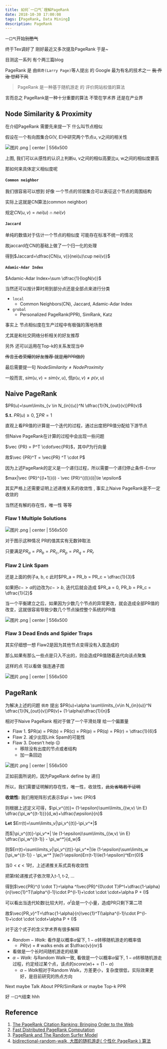 ```yaml
---
title: 如何`一口气`理解PageRank
date: 2018-10-30 17:00:08
tags: [PageRank, Data Mining]
description: PageRank
---
```


`一口气`开始~~别憋气~~

终于Tex调好了 刚好最近又多次提及PageRank 于是~

目测这一系列 有个两三篇blog

PageRank 是 由`佩奇(Larry Page)`等人提出 的 Google 最为有名的技术之一
~~我 乔治 甘拜下风~~

> PageRank 是一种基于随机游走 的 评价网站权值的算法

言而总之 PageRank是一种十分重要的算法 不管在学术界 还是在产业界

## Node Similarity & Proximity

在介绍PageRank 需要先来提一下 什么叫节点相似

假设在一个有向图集合G(V, E)中研究两个节点u, v之间的相关性

![图片.png | center | 556x500](https://cdn.nlark.com/yuque/0/2018/png/104214/1540877358180-86cdb3f0-a887-4023-b9eb-28c648623407.png "")

上图, 我们可以从感性的认识上判断u, v之间的相似高要比u, w之间的相似度要高

那如何来具体定义相似度呢

#### `Common neighbor`

我们很容易可以想到 好像 一个节点的邻居集合可以表征这个节点的周围结构

实际上这就是CN算法(common neighbor)

规定$CN(u, v)=nei(u)\cap nei(v)$

#### `Jaccard`

单纯的数值对于估计一个节点的相似度 可能存在标准不统一的情况

故jaccard在CN的基础上做了一个归一化的处理

得到$Jaccard=\dfrac{CN(u, v)}{nei(u)\cup nei(v)}$

#### `Adamic-Adar Index`

$Adamic-Adar Index=\sum \dfrac{1}{logN(v)}$

当然还可以按计算时用到部分点还是全部点来进行分类
* `local`
   + Common Neighbors(CN), Jaccard, Adamic-Adar Index
* `grobal`
   + Personalized PageRank(PPR), SimRank, Katz

事实上 节点相似度在生产过程中有极强的落地场景

尤其是和社交网络分析相关的好友推荐

另外 还可以运用在Top-k的关系发现当中

~~传言王者荣耀的好友推荐 就是用PPR做的~~

最后需要提一句 $Node Similarity\not = Node Proximity$

一般而言, $sim(u, v) = sim(v, u)$, 但$p(u, v) ≠ p(v, u)$

## Naive PageRank

$PR(u)=\sum\limits_{v \in N_{in}(u)}^N \dfrac{1}{N_{out}(v)}PR(v)$

**S.t.** $PR(u) \ge 0$, $\sum PR = 1$

直观上看PR值的计算是一个迭代的过程，通过出度把PR值分配给下游节点

但Naive PageRank在计算的过程中会出现一些问题

$\vec {PR} = P^T \cdot\vec{PR}$，其中$P$为行向量

故$\vec {PR}^T = \vec{PR} ^T \cdot P$

因为上述PageRank的定义是一个递归过程，所以需要一个递归停止条件-Error

$max|\vec {PR}^{(l+1)}(i) - \vec {PR}^{(l)}(i)|\le \epsilon$

其实严格上还需要证明上述递推关系的收敛性 , 事实上Naive PageRank是不一定收敛的

当然还有解的存在性，唯一性 等等

### Flaw 1 Multiple Solutions

![图片.png | center | 556x500](https://cdn.nlark.com/yuque/0/2018/png/104214/1540887190754-efc5d2fe-8a78-46da-9906-4705a84377e5.png "")

对于图示这种情况 PR的值其实有无数钟取法

只要满足$PR_a = PR_b = PR_c, PR_p = PR_q = PR_r$

### Flaw 2 Link Spam

还是上面的例子a, b, c 此时$PR_a = PR_b = PR_c = \dfrac{1}{3}$

如果把$c->a$的边改为$c->b$, 迭代后就会造成 $PR_a = 0, PR_b = PR_c = \dfrac{1}{2}$

当一个平衡建立之后，如果因为少数几个节点的异常更改，就会造成全部PR值的改变，这就很容易导致少数几个节点操控整个系统的PR值

![图片.png | center | 556x500](https://cdn.nlark.com/yuque/0/2018/png/104214/1540899475705-0298ae69-1631-45f9-8926-ca3d92185026.png "")

### Flaw 3 Dead Ends and Spider Traps

其实仔细想一想 Flaw2是因为其他节点变得没有入度造成的

那么如果有那么一些点是只入不出的，则会造成PR值随着迭代向该点聚集

这样的点 可以看做 强连通子图

![图片.png | center | 556x500](https://cdn.nlark.com/yuque/0/2018/png/104214/1540913723891-0f4143a4-6f46-46a8-8ac4-f8962edb1418.png "")

## PageRank

为解决上述的问题 `佩奇` 提出 $PR(u)=\alpha \sum\limits_{v\in N_{in}(u)}^N \dfrac{1}{N_{out}(v)}PR(v)+ (1-\alpha)\dfrac{1}{n}$

相对于Naive PageRank 相对于做了一个平滑处理 给一个偏置量

* Flaw 1. $PR(a) = PR(b) = PR(c) = PR(p) = PR(q) = PR(r) = \dfrac{1}{6}$
* Flaw 2. 减少出现Link Spam的可能性
* Flaw 3. Doesn’t help ☹
  + 移除没有出度的节点或者结构
  + 加一条回边

![图片.png | center | 556x500](https://cdn.nlark.com/yuque/0/2018/png/104214/1540915531161-1a819e22-f9a8-431d-b6c4-874476c42b7b.png "")

正如前面所说的，因为PageRank define by 递归

所以，我们需要证明解的存在性，唯一性，收敛性，~~此处省略若干证明~~

**收敛性:** 我们用矩阵形式表示$\pi = \vec {PR}$

则根据上述定义可得，$\pi_v^{(t)}= (1-\epsilon)\sum\limits_{(w,v) \in E} \dfrac{\pi_w^{(t-1)}}{d_w}+\dfrac{\epsilon}{n}$

**Let** $Err(t)=\sum\limits_v|\pi_v^{(t)}-\pi_v^*|$

而$|\pi_v^{(t)}-\pi_v^*| \le (1-\epsilon)\sum\limits_{(w,v) \in E} \dfrac{\pi_w^{(t-1)} - \pi_w^*}{d_w}$

则$Err(t)=\sum\limits_v|\pi_v^{(t)}-\pi_v^*|\le (1-\epsilon)\sum\limits_w [\pi_w^{(t-1)} - \pi_w^* ]\le(1-\epsilon)Err(t-1)\le(1-\epsilon)^tErr(0)$

当$0<\epsilon <1$时，上述递推关系式具有收敛性

把第t轮递推式子依次带入t-1, t-2, ...

得到$\vec{PR}^{l \cdot T}=\alpha ^l\vec{PR}^{0\cdot T}P^l+\dfrac{1-\alpha}{n}\vec{1}^T(\alpha^{l-1}\cdot P^{l-1}+\cdot \cdot \cdot+\alpha P + I)$

可以看出当迭代轮数l比较大时，$\alpha ^l$会是一个小量，造成PR只剩下第二项

故$\vec{PR_v}^T=\dfrac{1-\alpha}{n}\vec{1}^T(\alpha^{l-1}\cdot P^{l-1}+\cdot \cdot \cdot+\alpha P + I)$

对于这个式子的含义学术界有很多解释

* $Random-Walk$: 看作是以概率$\alpha$留下, $1-\alpha$转移随机游走的概率值
  * $PR(v)$ = # walks ends at $\dfrac{v}{nr}$
* 看做是一个长时间随机游走的结果
* $\alpha-Walk$: 与Random Walk一致, 看做是一个以概率$\alpha$留下, $1-\alpha$转移随机游走过程，约定经过某个点，该点的$score(w) +=(1-\alpha)$
  * $\alpha-Walk$相对于Random Walk，方差更小，复杂度很低，实际效果更好，是目前研究的热点方向

Next maybe Talk About PPR/SimRank or maybe Top-k PPR

好 `一口气`结束 hhh

## Reference

1. [The PageRank Citation Ranking: Bringing Order to the Web](http://ilpubs.stanford.edu:8090/422/1/1999-66.pdf)
2. [Fast Distributed PageRank Computation](https://arxiv.org/pdf/1208.3071.pdf)
3. [PageRank and The Random Surfer Model](http://www.math.cmu.edu/~pmelsted/papers/pagerank.pdf)
4. [bidirectional-random-walk, 大图的随机游走( 个性化 PageRank ) 算法](https://www.helplib.com/GitHub/article_133250)

<link rel="stylesheet" href="https://cdnjs.cloudflare.com/ajax/libs/KaTeX/0.5.1/katex.min.css">
<link rel="stylesheet" href="https://cdn.jsdelivr.net/github-markdown-css/2.2.1/github-markdown.css"/>
